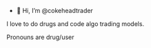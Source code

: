 - 👋 Hi, I’m @cokeheadtrader

I love to do drugs and code algo trading models.

Pronouns are drug/user



<!---
cokeheadtrader/cokeheadtrader is a ✨ special ✨ repository because its `README.md` (this file) appears on your GitHub profile.
You can click the Preview link to take a look at your changes.
--->
